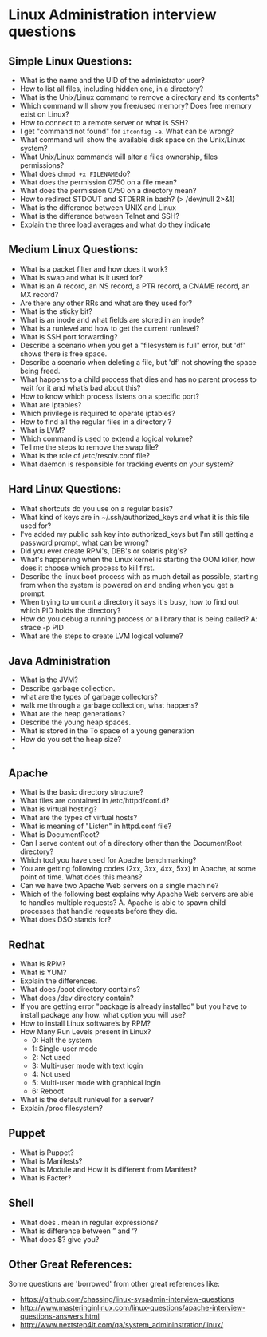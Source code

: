 Linux Administration interview questions
======

## Simple Linux Questions:

* What is the name and the UID of the administrator user?
* How to list all files, including hidden one, in a directory?
* What is the Unix/Linux command to remove a directory and its contents?
* Which command will show you free/used memory? Does free memory exist on Linux?
* How to connect to a remote server or what is SSH?
* I get "command not found" for ```ifconfig -a```. What can be wrong?
* What command will show the available disk space on the Unix/Linux system?
* What Unix/Linux commands will alter a files ownership, files permissions?
* What does ```chmod +x FILENAME```do?
* What does the permission 0750 on a file mean?
* What does the permission 0750 on a directory mean?
* How to redirect STDOUT and STDERR in bash? (> /dev/null 2>&1)
* What is the difference between UNIX and Linux
* What is the difference between Telnet and SSH?
* Explain the three load averages and what do they indicate


## Medium Linux Questions:

* What is a packet filter and how does it work?
* What is swap and what is it used for?
* What is an A record, an NS record, a PTR record, a CNAME record, an MX record?
* Are there any other RRs and what are they used for?
* What is the sticky bit?
* What is an inode and what fields are stored in an inode?
* What is a runlevel and how to get the current runlevel?
* What is SSH port forwarding?
* Describe a scenario when you get a "filesystem is full" error, but 'df' shows there is free space.
* Describe a scenario when deleting a file, but 'df' not showing the space being freed.
* What happens to a child process that dies and has no parent process to wait for it and what’s bad about this?
* How to know which process listens on a specific port?
* What are Iptables?
* Which privilege is required to operate iptables?
* How to find all the regular files in a directory  ?
* What is LVM?
* Which command is used to extend a logical volume?
* Tell me the steps to remove the swap file?
* What is the role of /etc/resolv.conf file?
* What daemon is responsible for tracking events on your system?

## Hard Linux Questions:

* What shortcuts do you use on a regular basis?
* What kind of keys are in ~/.ssh/authorized_keys and what it is this file used for?
* I've added my public ssh key into authorized_keys but I'm still getting a password prompt, what can be wrong?
* Did you ever create RPM's, DEB's or solaris pkg's?
* What's happening when the Linux kernel is starting the OOM killer, how does it choose which process to kill first.
* Describe the linux boot process with as much detail as possible, starting from when the system is powered on and ending when you get a prompt.
* When trying to umount a directory it says it's busy, how to find out which PID holds the directory?
* How do you debug a running process or a library that is being called? A: strace -p PID
* What are the steps to create LVM logical volume?

## Java Administration

* What is the JVM?
* Describe garbage collection.
* what are the types of garbage collectors?
* walk me through a garbage collection, what happens?
* What are the heap generations?
* Describe the young heap spaces.
* What is stored in the To space of a young generation 
* How do you set the heap size?
* 

## Apache

* What is the basic directory structure?
* What files are contained in /etc/httpd/conf.d?
* What is virtual hosting?
* What are the types of virtual hosts?
* What is meaning of "Listen" in httpd.conf file?
* What is DocumentRoot?
* Can I serve content out of a directory other than the DocumentRoot directory?
* Which tool you have used for Apache benchmarking?
* You are getting following codes (2xx, 3xx, 4xx, 5xx) in Apache, at some point of time. What does this means?
* Can we have two Apache Web servers on a single machine?
* Which of the following best explains why Apache Web servers are able to handles multiple requests? A. Apache is able to spawn child processes that handle requests before they die.
* What does DSO stands for?

## Redhat

* What is RPM?
* What is YUM?
* Explain the differences.
* What does /boot directory contains?
* What does /dev directory contain?
* If you are getting error "package is already installed" but you have to install package any how. what option you will use?
* How to install Linux software’s by RPM?
* How Many Run Levels present in Linux?
	* 0: Halt the system
	* 1: Single-user mode 
	* 2: Not used
	* 3: Multi-user mode with text login
	* 4: Not used
	* 5: Multi-user mode with graphical login
	* 6: Reboot
* What is the default runlevel for a server?
* Explain /proc filesystem?

## Puppet

* What is Puppet?
* What is Manifests?
* What is Module and How it is different from Manifest?
* What is Facter?

## Shell

* What does . mean in regular expressions?
* What is difference between ” and ‘?
* What does $? give you?



## Other Great References:

Some questions are 'borrowed' from other great references like:

* https://github.com/chassing/linux-sysadmin-interview-questions
* http://www.masteringinlinux.com/linux-questions/apache-interview-questions-answers.html
* http://www.nextstep4it.com/qa/system_admininstration/linux/